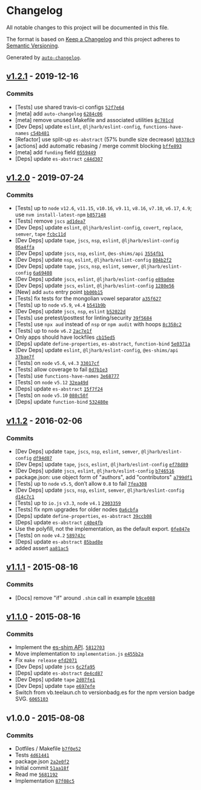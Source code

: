# Changelog

All notable changes to this project will be documented in this file.

The format is based on [Keep a Changelog](https://keepachangelog.com/en/1.0.0/)
and this project adheres to [Semantic Versioning](https://semver.org/spec/v2.0.0.html).

Generated by [`auto-changelog`](https://github.com/CookPete/auto-changelog).

## [v1.2.1](https://github.com/ljharb/String.prototype.trim/compare/v1.2.0...v1.2.1) - 2019-12-16

### Commits

- [Tests] use shared travis-ci configs [`52f7e64`](https://github.com/ljharb/String.prototype.trim/commit/52f7e643f128e04ed0139c1cb3da7b7907ea639f)
- [meta] add `auto-changelog` [`6284c06`](https://github.com/ljharb/String.prototype.trim/commit/6284c061c8f4de4314a43e8600ff879164ab162c)
- [meta] remove unused Makefile and associated utilities [`8c781cd`](https://github.com/ljharb/String.prototype.trim/commit/8c781cd4bad87f7bf31dae256ef0f1c19cec2113)
- [Dev Deps] update `eslint`, `@ljharb/eslint-config`, `functions-have-names` [`c54b481`](https://github.com/ljharb/String.prototype.trim/commit/c54b481743611e736315c10885cfc861d306e64a)
- [Refactor] use split-up `es-abstract` (57% bundle size decrease) [`b0378c9`](https://github.com/ljharb/String.prototype.trim/commit/b0378c99988846b0a8edf3fcfd08f30dd632f5a9)
- [actions] add automatic rebasing / merge commit blocking [`bffe893`](https://github.com/ljharb/String.prototype.trim/commit/bffe893990837250f8a3c4714bd52675251af5c7)
- [meta] add `funding` field [`0559449`](https://github.com/ljharb/String.prototype.trim/commit/05594490366fad2d8e4bd435937fbd81169d965a)
- [Deps] update `es-abstract` [`c44d307`](https://github.com/ljharb/String.prototype.trim/commit/c44d307a50bb1fc53811b49d9203cd794ed1bae4)

## [v1.2.0](https://github.com/ljharb/String.prototype.trim/compare/v1.1.2...v1.2.0) - 2019-07-24

### Commits

- [Tests] up to `node` `v12.6`, `v11.15`, `v10.16`, `v9.11`, `v8.16`, `v7.10`, `v6.17`, `4.9`; use `nvm install-latest-npm` [`b857148`](https://github.com/ljharb/String.prototype.trim/commit/b857148644d305f720b2dd9bf691b7dc2930f91d)
- [Tests] remove `jscs` [`ad1dea7`](https://github.com/ljharb/String.prototype.trim/commit/ad1dea7f6114de79d637e82cdfaf1aa5499bd358)
- [Dev Deps] update `eslint`, `@ljharb/eslint-config`, `covert`, `replace`, `semver`, `tape` [`fcbc11d`](https://github.com/ljharb/String.prototype.trim/commit/fcbc11d4af9be65f4f7eb4aec20498c7a33a004f)
- [Dev Deps] update `tape`, `jscs`, `nsp`, `eslint`, `@ljharb/eslint-config` [`06a4ffa`](https://github.com/ljharb/String.prototype.trim/commit/06a4ffa3078d4ab65418e878d3ef7b03277e8a1f)
- [Dev Deps] update `jscs`, `nsp`, `eslint`, `@es-shims/api` [`3554fb1`](https://github.com/ljharb/String.prototype.trim/commit/3554fb1fe722004080000b0767f7f89676a3d73a)
- [Dev Deps] update `nsp`, `eslint`, `@ljharb/eslint-config` [`804b2f2`](https://github.com/ljharb/String.prototype.trim/commit/804b2f244c257b32cb2473eb1a829ce97dc6a0a5)
- [Dev Deps] update `tape`, `jscs`, `nsp`, `eslint`, `semver`, `@ljharb/eslint-config` [`6a69408`](https://github.com/ljharb/String.prototype.trim/commit/6a694081cdd9aa9296ea181e4d2b4c6fe656bb16)
- [Dev Deps] update `jscs`, `eslint`, `@ljharb/eslint-config` [`e89adee`](https://github.com/ljharb/String.prototype.trim/commit/e89adeefcbd6fb59563e62d230b8036d65a8bf69)
- [Dev Deps] update `jscs`, `eslint`, `@ljharb/eslint-config` [`1280e56`](https://github.com/ljharb/String.prototype.trim/commit/1280e5629deb4554c7077d0e452399c03c06f7b1)
- [New] add `auto` entry point [`bb00b15`](https://github.com/ljharb/String.prototype.trim/commit/bb00b1551d2774e216b5d316b552d08a7f0619d4)
- [Tests] fix tests for the mongolian vowel separator [`a35f627`](https://github.com/ljharb/String.prototype.trim/commit/a35f6275ec7b4d6b47136a007fd07566e037cac8)
- [Tests] up to `node` `v5.9`, `v4.4` [`b541b9b`](https://github.com/ljharb/String.prototype.trim/commit/b541b9b46873be859aea6c5b1e7f6f54323ea139)
- [Dev Deps] update `jscs`, `nsp`, `eslint` [`b52022d`](https://github.com/ljharb/String.prototype.trim/commit/b52022d809922914827c34bcf2c1f81b68bde092)
- [Tests] use pretest/posttest for linting/security [`39f5684`](https://github.com/ljharb/String.prototype.trim/commit/39f56844f30f630ab5497f38153b8f0646ed1d96)
- [Tests] use `npx aud` instead of `nsp` or `npm audit` with hoops [`8c358c2`](https://github.com/ljharb/String.prototype.trim/commit/8c358c22ee57bd5e7b437fb707230399ea7c42aa)
- [Tests] up to `node` `v6.2` [`2ac7e1f`](https://github.com/ljharb/String.prototype.trim/commit/2ac7e1f90088bb0c96986006539ffebb6b2a6eda)
- Only apps should have lockfiles [`cb15ed5`](https://github.com/ljharb/String.prototype.trim/commit/cb15ed57fbf3ba3f2d7f24af957e8ff41421dd81)
- [Deps] update `define-properties`, `es-abstract`, `function-bind` [`5e0371a`](https://github.com/ljharb/String.prototype.trim/commit/5e0371af5c7b8fee49a0e7d1bcc26fcf41743779)
- [Dev Deps] update `eslint`, `@ljharb/eslint-config`, `@es-shims/api` [`37bae7f`](https://github.com/ljharb/String.prototype.trim/commit/37bae7f8f4952b376036d924673b9e885da022f8)
- [Tests] on `node` `v5.6`, `v4.3` [`33017cf`](https://github.com/ljharb/String.prototype.trim/commit/33017cf0d3aade480c357ee8aedaca7bc5a75092)
- [Tests] allow coverage to fail [`0d7b1e3`](https://github.com/ljharb/String.prototype.trim/commit/0d7b1e365484f8c33247b60e2a07748dc2183d40)
- [Tests] use `functions-have-names` [`3e68777`](https://github.com/ljharb/String.prototype.trim/commit/3e687776f6a45e3a6d129705aad3bb4863758114)
- [Tests] on `node` `v5.12` [`32ea49d`](https://github.com/ljharb/String.prototype.trim/commit/32ea49d7572b3f981d036ea060e3ed3559ad78ef)
- [Deps] update `es-abstract` [`15f7f24`](https://github.com/ljharb/String.prototype.trim/commit/15f7f249619b7aab941c6c8156cb81ed57c39b7e)
- [Tests] on `node` `v5.10` [`080c50f`](https://github.com/ljharb/String.prototype.trim/commit/080c50fc617de7ac024d443d4a9b76ba295bd744)
- [Deps] update `function-bind` [`532480e`](https://github.com/ljharb/String.prototype.trim/commit/532480e07ad7bf22da64d401ede35928d21ff558)

## [v1.1.2](https://github.com/ljharb/String.prototype.trim/compare/v1.1.1...v1.1.2) - 2016-02-06

### Commits

- [Dev Deps] update `tape`, `jscs`, `nsp`, `eslint`, `semver`, `@ljharb/eslint-config` [`df94d07`](https://github.com/ljharb/String.prototype.trim/commit/df94d07e12ca1e52739353f534a3d89e0a860a70)
- [Dev Deps] update `tape`, `jscs`, `eslint`, `@ljharb/eslint-config` [`ef78d89`](https://github.com/ljharb/String.prototype.trim/commit/ef78d89148efe8d371fb828923dd149163e2c5c6)
- [Dev Deps] update `jscs`, `eslint`, `@ljharb/eslint-config` [`b746516`](https://github.com/ljharb/String.prototype.trim/commit/b7465166a48828367bedaa2d42a30a5e148dcaae)
- package.json: use object form of "authors", add "contributors" [`a799df1`](https://github.com/ljharb/String.prototype.trim/commit/a799df17322ae526d5c8732c75bd5bcc3d1f649f)
- [Tests] up to `node` `v5.5`, don’t allow `0.8` to fail [`7fea308`](https://github.com/ljharb/String.prototype.trim/commit/7fea3082424fbeb25f2cb88884a999326ca428f2)
- [Dev Deps] update `jscs`, `nsp`, `eslint`, `semver`, `@ljharb/eslint-config` [`d14c7c1`](https://github.com/ljharb/String.prototype.trim/commit/d14c7c1850fb8e3a9f1d153bd818ed3beacdbadc)
- [Tests] up to `io.js` `v3.3`, `node` `v4.1` [`2903359`](https://github.com/ljharb/String.prototype.trim/commit/29033591ca3e65977e2746537c94b7e2e8b65ecc)
- [Tests] fix npm upgrades for older nodes [`0a6cbfa`](https://github.com/ljharb/String.prototype.trim/commit/0a6cbfa0ac506703ed554f6dc8bbde7ac1977cd4)
- [Deps] update `define-properties`, `es-abstract` [`39ccb08`](https://github.com/ljharb/String.prototype.trim/commit/39ccb0881762d762934ef2cb3c0459c65b3abf72)
- [Deps] update `es-abstract` [`c40e4fb`](https://github.com/ljharb/String.prototype.trim/commit/c40e4fb229e1a6a3e3c6818fc680ca380f2d866c)
- Use the polyfill, not the implementation, as the default export. [`0fe847e`](https://github.com/ljharb/String.prototype.trim/commit/0fe847e901871f1a8f33a66be2cd518bf8dcd0e1)
- [Tests] on `node` `v4.2` [`589743c`](https://github.com/ljharb/String.prototype.trim/commit/589743c0f8b1432a79cfed4b29187e6a9760a87b)
- [Deps] update `es-abstract` [`85bad8e`](https://github.com/ljharb/String.prototype.trim/commit/85bad8e217969a6e1eb7679a1bb06d6f075bd557)
- added assert [`aa81ac5`](https://github.com/ljharb/String.prototype.trim/commit/aa81ac55540a9e53a58ce0d1f5266ff36d403b3a)

## [v1.1.1](https://github.com/ljharb/String.prototype.trim/compare/v1.1.0...v1.1.1) - 2015-08-16

### Commits

- [Docs] remove "if" around `.shim` call in example [`b9ce088`](https://github.com/ljharb/String.prototype.trim/commit/b9ce08875f7252a85928e426db9b533cc5ee007a)

## [v1.1.0](https://github.com/ljharb/String.prototype.trim/compare/v1.0.0...v1.1.0) - 2015-08-16

### Commits

- Implement the [es-shim API](es-shims/api). [`5812703`](https://github.com/ljharb/String.prototype.trim/commit/581270337926462f9babf83772bcab71bc48bf8f)
- Move implementation to `implementation.js` [`e455b2a`](https://github.com/ljharb/String.prototype.trim/commit/e455b2af0e360358f02e54b556e698a971fc31f4)
- Fix `make release` [`efd2071`](https://github.com/ljharb/String.prototype.trim/commit/efd20711e9a226ad25e2b1e5ad7bbe85ef832d69)
- [Dev Deps] update `jscs` [`6c2fa95`](https://github.com/ljharb/String.prototype.trim/commit/6c2fa957538f139767de540693910cf1f49c8d3a)
- [Deps] update `es-abstract` [`de4cd87`](https://github.com/ljharb/String.prototype.trim/commit/de4cd876239d550f3c35e1db55a973cbb03c9b77)
- [Dev Deps] update `tape` [`2d07fe1`](https://github.com/ljharb/String.prototype.trim/commit/2d07fe19ff136467e1edbca91cfea6caac1b06d8)
- [Dev Deps] update `tape` [`e697efe`](https://github.com/ljharb/String.prototype.trim/commit/e697efe943cab07639d62649424c72e4f44f2469)
- Switch from vb.teelaun.ch to versionbadg.es for the npm version badge SVG. [`6065103`](https://github.com/ljharb/String.prototype.trim/commit/6065103baa10f56b904f44693d5ba6b23ee6ba57)

## v1.0.0 - 2015-08-08

### Commits

- Dotfiles / Makefile [`b7f0e52`](https://github.com/ljharb/String.prototype.trim/commit/b7f0e526ea73136e00595d768faaba83a41da7ee)
- Tests [`4d61441`](https://github.com/ljharb/String.prototype.trim/commit/4d61441de9dcf2278dcd118077d4541843a47534)
- package.json [`2a2e0f2`](https://github.com/ljharb/String.prototype.trim/commit/2a2e0f2949dd30095eda20e1796483ea21dd7b38)
- Initial commit [`51aa18f`](https://github.com/ljharb/String.prototype.trim/commit/51aa18f299f8d340034670af0311c5981c89f713)
- Read me [`5681192`](https://github.com/ljharb/String.prototype.trim/commit/56811925aed1dd06a2cfa654b3f246b6a897a33c)
- Implementation [`87f08c5`](https://github.com/ljharb/String.prototype.trim/commit/87f08c565f7be56c2826386aa4a4e683a00d8871)
